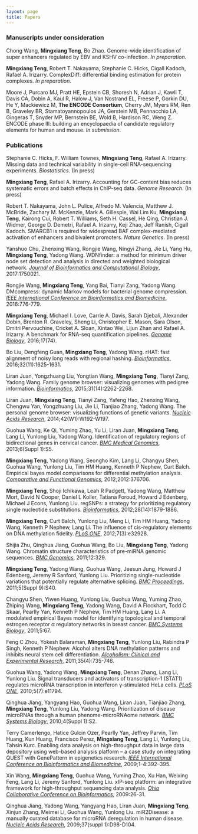 ```yaml
---
layout: page
title: Papers 
---
```


### Manuscripts under consideration

Chong Wang, **Mingxiang Teng**, Bo Zhao. Genome-wide identification of
super enhancers regulated by EBV and KSHV co-infection. *In preparation*.

**Mingxiang Teng**, Robert T. Nakayama, Stephanie C. Hicks,
Cigall Kadoch, Rafael A. Irizarry. ComplexDiff: differential binding
estimation for protein complexes. *In preparation*.

Moore J, Purcaro MJ, Pratt HE, Epstein CB,
Shoresh N, Adrian J, Kawli T, Davis CA, Dobin A, Kaul R, Halow J, Van
Nostrand EL, Freese P, Gorkin DU, He Y, Mackiewicz M, **The ENCODE
Consortium**, Cherry JM, Myers RM, Ren B, Graveley BR,
Stamatoyannopoulos JA, Gerstein MB, Pennacchio LA, Gingeras T, Snyder
MP, Bernstein BE, Wold B, Hardison RC, Weng Z. ENCODE phase III:
building an encyclopaedia of candidate regulatory elements for human
and mouse. *In submission*. 

### Publications

Stephanie C. Hicks, F. William Townes, **Mingxiang Teng**, Rafael A. Irizarry.
Missing data and technical variability in single-cell RNA-sequencing 
experiments. *Biostatistics*. (In press)

**Mingxiang Teng**, Rafael A. Irizarry. Accounting for GC-content bias
reduces systematic errors and batch effects in ChIP-seq data.
*Genome Research*. (In press)

Robert T. Nakayama, John L. Pulice, Alfredo M. Valencia, Matthew J. McBride, 
Zachary M. McKenzie, Mark A. Gillespie, Wai Lim Ku, **Mingxiang Teng**, 
Kairong Cui, Robert T. Williams, Seth H. Cassel, He Qing, Christian J. Widmer,
George D. Demetri, Rafael A. Irizarry, Keji Zhao, Jeff Ranish, Cigall
Kadoch. SMARCB1 is required for widespread BAF complex-mediated
activation of enhancers and bivalent promoters. *Nature Genetics*. (In press)

Yanshuo Chu, Zhenxing Wang, Rongjie Wang, Ningyi Zhang, Jie Li, Yang
Hu, **Mingxiang Teng**, Yadong Wang. WDNfinder: a method for minimum
driver node  set detection and analysis in directed and weighted
biological network.
*[Journal of Bioinformatics and Computational Biology](https://doi.org/10.1142/S0219720017500214)*,
2017:1750021.

Rongjie Wang, **Mingxiang Teng**, Yang Bai, Tianyi Zang, Yadong Wang.
DMcompress: dynamic Markov models for bacterial genome compression.
*[IEEE International Conference on Bioinformatics and Biomedicine](https://doi.org/10.1109/BIBM.2016.7822621)*, 
2016:776-779. 

**Mingxiang Teng**, Michael I. Love, Carrie A. Davis, Sarah Djebali,
Alexander Dobin, Brenton R. Graveley, Sheng Li, Christopher E. Mason,
Sara Olson, Dmitri Pervouchine, Cricket A. Sloan, Xintao Wei, Lijun
Zhan and Rafael A. Irizarry.
A benchmark for RNA-seq quantification pipelines.
*[Genome Biology](https://doi.org/10.1186/s13059-016-0940-1)*,
2016;17(74).

Bo Liu, Dengfeng Guan, **Mingxiang Teng**, Yadong Wang.
rHAT: fast alignment of noisy long reads with regional hashing.
*[Bioinformatics](https://doi.org/10.1093/bioinformatics/btv662)*,
2016;32(11):1625-1631.

Liran Juan, Yongzhuang Liu, Yongtian Wang, **Mingxiang Teng**, 
Tianyi Zang, Yadong Wang. Family genome browser: visualizing genomes
with  pedigree information.
*[Bioinformatics](https://doi.org/10.1093/bioinformatics/btv151)*,
2015;31(14):2262-2268.

Liran Juan, **Mingxiang Teng**, Tianyi Zang, Yafeng Hao, Zhenxing Wang, 
Chengwu Yan, Yongzhuang Liu, Jie Li, Tianjiao Zhang, Yadong Wang.
The personal genome browser: visualizing functions of genetic variants.
*[Nucleic Acids Research](https://doi.org/10.1093/nar/gku361)*,
2014;42(W1):W192-W197.

Guohua Wang, Ke Qi, Yuming Zhao, Yu Li, Liran Juan, **Mingxiang Teng**, 
Lang Li, Yunlong Liu, Yadong Wang.
Identification of regulatory regions of bidirectional genes in cervical cancer.
*[BMC Medical Genomics](https://doi.org/10.1186/1755-8794-6-S1-S5)*,
2013;6(Suppl 1):S5.

**Mingxiang Teng**, Yadong Wang, Seongho Kim, Lang Li, Changyu Shen, Guohua Wang,
Yunlong Liu, Tim HM Huang, Kenneth P Nephew, Curt Balch.
Empirical bayes model comparisons for differential methylation analysis.
*[Comparative and Functional Genomics](https://doi.org/10.1155/2012/376706)*,
2012;2012:376706.

**Mingxiang Teng**, Shoji Ichikawa, Leah R Padgett, Yadong Wang, 
Matthew Mort, David N Cooper, Daniel L Koller, Tatiana Foroud, 
Howard J Edenberg, Michael J Econs, Yunlong Liu.
regSNPs: a strategy for prioritizing regulatory single nucleotide substitutions.
*[Bioinformatics](https://doi.org/10.1093/bioinformatics/bts275)*,
2012;28(14):1879-1886.

**Mingxiang Teng**, Curt Balch, Yunlong Liu, Meng Li, Tim HM Huang, 
Yadong Wang, Kenneth P Nephew, Lang Li.
The influence of cis-regulatory elements on DNA methylation fidelity.
*[PLoS ONE](https://doi.org/10.1371/journal.pone.0032928)*,
2012;7(3):e32928.

Shijia Zhu, Qinghua Jiang, Guohua Wang, Bo Liu, **Mingxiang Teng**, Yadong Wang.
Chromatin structure characteristics of pre-miRNA genomic sequences.
*[BMC Genomics](https://doi.org/10.1186/1471-2164-12-329)*,
2011;12:329.

**Mingxiang Teng**, Yadong Wang, Guohua Wang, Jeesun Jung, Howard J Edenberg, 
Jeremy R Sanford, Yunlong Liu.
Prioritizing single-nucleotide variations that potentially regulate 
alternative splicing.
*[BMC Proceedings](https://doi.org/10.1186/1753-6561-5-S9-S40)*,
2011;5(Suppl 9):S40.

Changyu Shen, Yiwen Huang, Yunlong Liu, Guohua Wang, Yuming Zhao, Zhiping Wang,
**Mingxiang Teng**, Yadong Wang, David A Flockhart, Todd C Skaar, Pearlly Yan,
Kenneth P Nephew, Tim HM Huang, Lang Li.
A modulated empirical Bayes model for identifying topological and temporal
estrogen receptor α regulatory networks in breast cancer.
*[BMC Systems Biology](https://doi.org/10.1186/1752-0509-5-67)*, 2011;5:67.

Feng C Zhou, Yokesh Balaraman, **Mingxiang Teng**, Yunlong Liu, 
Rabindra P Singh, Kenneth P Nephew.
Alcohol alters DNA methylation patterns and inhibits neural stem 
cell differentiation.
*[Alcoholism: Clinical and Experimental Research](https://doi.org/10.1111/j.1530-0277.2010.01391.x)*,
2011;35(4):735-746.

Guohua Wang, Yadong Wang, **Mingxiang Teng**, Denan Zhang, Lang Li, Yunlong Liu.
Signal transducers and activators of transcription-1 (STAT1) regulates
microRNA transcription in interferon γ-stimulated HeLa cells.
*[PLoS ONE](https://doi.org/10.1371/journal.pone.0011794)*, 2010;5(7):e11794. 

Qinghua Jiang, Yangyang Hao, Guohua Wang, Liran Juan, Tianjiao Zhang, 
**Mingxiang Teng**, Yunlong Liu, Yadong Wang.
Prioritization of disease microRNAs through a human phenome-microRNAome network.
*[BMC Systems Biology](https://doi.org/10.1186/1752-0509-4-S1-S2)*, 2010;4(Suppl 1):S2.

Terry Camerlengo, Hatice Gulcin Ozer, Pearlly Yan, Jeffrey Parvin, Tim Huang,
Kun Huang, Francisco Perez, **Mingxiang Teng**, Lang Li, Yunlong Liu, Tahsin Kurc.
Enabling data analysis on high-throughput data in large data depository 
using web-based analysis platform – a case study on integrating QUEST 
with GenePattern in epigenetics research.
*[IEEE International Conference on Bioinformatics and Biomedicine](https://doi.org/10.1109/BIBM.2009.84)*,
2009;1-4:392–395.

Xin Wang, **Mingxiang Teng**, Guohua Wang, Yuming Zhao, Xu Han, Weixing Feng, Lang Li, 
Jeremy Sanford, Yunlong Liu.
xIP-seq platform: an integrative framework for high-throughput sequencing data analysis.
*[Ohio Collaborative Conference on Bioinformatics](https://doi.org/10.1109/OCCBIO.2009.20)*,
2009:26-31.

Qinghua Jiang, Yadong Wang, Yangyang Hao, Liran Juan, **Mingxiang Teng**, 
Xinjun Zhang, Meimei Li, Guohua Wang, Yunlong Liu.
miR2Disease: a manually curated database for microRNA deregulation in human disease.
*[Nucleic Acids Research](https://doi.org/10.1093/nar/gkn714)*, 2009;37(suppl 1):D98-D104.
